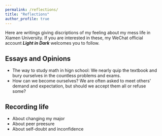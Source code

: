 ```yaml
---
permalink: /reflections/
title: "Reflections"
author_profile: true
---
```



Here are writings giving discriptions of my feeling about my mess life in Xiamen University. If you are interested in these, my WeChat official account ***Light in Dark*** welcomes you to follow.


## Essays and Opinions

- The way to study math in hign school: We nearly quip the textbook and bury ourselves in the countless problems and exams.
- How can we become ourselves? We are often asked to meet others' demand and expectation, but should we accept them all or refuse some?


## Recording life

 - About changing my major
 - About peer preesure
 - About self-doubt and inconfidence
